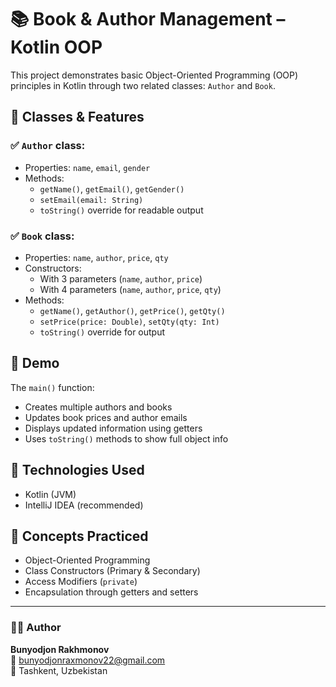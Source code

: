 # 📚 Book & Author Management – Kotlin OOP

This project demonstrates basic Object-Oriented Programming (OOP) principles in Kotlin through two related classes: `Author` and `Book`.

## 🧱 Classes & Features

### ✅ `Author` class:
- Properties: `name`, `email`, `gender`
- Methods:
    - `getName()`, `getEmail()`, `getGender()`
    - `setEmail(email: String)`
    - `toString()` override for readable output

### ✅ `Book` class:
- Properties: `name`, `author`, `price`, `qty`
- Constructors:
    - With 3 parameters (`name`, `author`, `price`)
    - With 4 parameters (`name`, `author`, `price`, `qty`)
- Methods:
    - `getName()`, `getAuthor()`, `getPrice()`, `getQty()`
    - `setPrice(price: Double)`, `setQty(qty: Int)`
    - `toString()` override for output

## 🚀 Demo

The `main()` function:
- Creates multiple authors and books
- Updates book prices and author emails
- Displays updated information using getters
- Uses `toString()` methods to show full object info

## 📂 Technologies Used

- Kotlin (JVM)
- IntelliJ IDEA (recommended)

## 🧠 Concepts Practiced

- Object-Oriented Programming
- Class Constructors (Primary & Secondary)
- Access Modifiers (`private`)
- Encapsulation through getters and setters

---

### 🧑‍💻 Author

**Bunyodjon Rakhmonov**  
📧 bunyodjonraxmonov22@gmail.com  
📍 Tashkent, Uzbekistan 